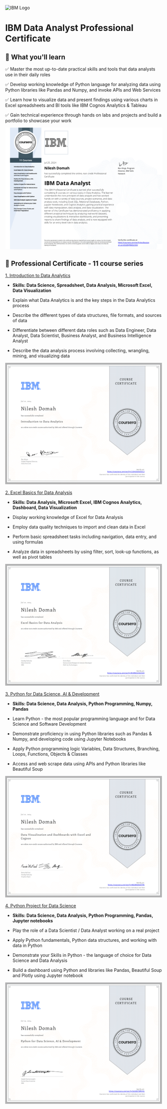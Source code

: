 ![IBM Logo](https://github.com/ndomah/IBM-Data-Analyst-Professional-Certificate/blob/main/IBM%20Logo.png)
# IBM Data Analyst Professional Certificate
## 🧠 What you'll learn
✅ Master the most up-to-date practical skills and tools that data analysts use in their daily roles

✅ Develop working knowledge of Python language for analyzing data using Python libraries like Pandas and Numpy, and invoke APIs and Web Services

✅ Learn how to visualize data and present findings using various charts in Excel spreadsheets and BI tools like IBM Cognos Analytics & Tableau

✅ Gain technical experience through hands on labs and projects and build a portfolio to showcase your work

![IBM Cert](https://github.com/ndomah/IBM-Data-Analyst-Professional-Certificate/blob/main/IBM%20Data%20Analyst%20Certificate.png)

## 📜 Professional Certificate - 11 course series
[1. Introduction to Data Analytics](https://github.com/ndomah/IBM-Data-Analyst-Professional-Certificate/tree/main/01.%20Introduction%20to%20Data%20Analytics)

- **Skills: Data Science, Spreadsheet, Data Analysis, Microsoft Excel, Data Visualization**
  
- Explain what Data Analytics is and the key steps in the Data Analytics process

- Describe the different types of data structures, file formats, and sources of data
  
- Differentiate between different data roles such as Data Engineer, Data Analyst, Data Scientist, Business Analyst, and Business Intelligence Analyst
  
- Describe the data analysis process involving collecting, wrangling, mining, and visualizing data

![Cert1](https://github.com/ndomah/IBM-Data-Analyst-Professional-Certificate/blob/main/01.%20Introduction%20to%20Data%20Analytics/Introduction%20to%20Data%20Analytics%20Certificate-1.png)

[2. Excel Basics for Data Analysis](https://github.com/ndomah/IBM-Data-Analyst-Professional-Certificate/tree/main/02.%20Excel%20Basics%20for%20Data%20Analysis)

- **Skills: Data Analysis, Microsoft Excel, IBM Cognos Analytics, Dashboard, Data Visualization**

- Display working knowledge of Excel for Data Analysis

- Employ data quality techniques to import and clean data in Excel

- Perform basic spreadsheet tasks including navigation, data entry, and using formulas

- Analyze data in spreadsheets by using filter, sort, look-up functions, as well as pivot tables

![Cert2](https://github.com/ndomah/IBM-Data-Analyst-Professional-Certificate/blob/main/02.%20Excel%20Basics%20for%20Data%20Analysis/Excel%20Basics%20for%20Data%20Analysis%20Certificate-1.png)

[3. Python for Data Science, AI & Development](https://github.com/ndomah/IBM-Data-Analyst-Professional-Certificate/tree/main/03.%20Data%20Visualization%20and%20Dashboards%20with%20Excel%20and%20Cognos)

- **Skills: Data Science, Data Analysis, Python Programming, Numpy, Pandas**

- Learn Python - the most popular programming language and for Data Science and Software Development

- Demonstrate proficiency in using Python libraries such as Pandas & Numpy, and developing code using Jupyter Notebooks

- Apply Python programming logic Variables, Data Structures, Branching, Loops, Functions, Objects & Classes

- Access and web scrape data using APIs and Python libraries like Beautiful Soup

![Cert3](https://github.com/ndomah/IBM-Data-Analyst-Professional-Certificate/blob/main/03.%20Data%20Visualization%20and%20Dashboards%20with%20Excel%20and%20Cognos/Data%20Visualization%20and%20Dashboards%20with%20Excel%20and%20Cognos%20Certificate-1.png)

[4. Python Project for Data Science](https://github.com/ndomah/IBM-Data-Analyst-Professional-Certificate/tree/main/04.%20Python%20for%20Data%20Science%2C%20AI%20%26%20Development)

- **Skills: Data Science, Data Analysis, Python Programming, Pandas, Jupyter notebooks**

- Play the role of a Data Scientist / Data Analyst working on a real project

- Apply Python fundamentals, Python data structures, and working with data in Python

- Demonstrate your Skills in Python - the language of choice for Data Science and Data Analysis

- Build a dashboard using Python and libraries like Pandas, Beautiful Soup and Plotly using Jupyter notebook

![Cert4](https://github.com/ndomah/IBM-Data-Analyst-Professional-Certificate/blob/main/04.%20Python%20for%20Data%20Science%2C%20AI%20%26%20Development/Python%20for%20Data%20Science%2C%20AI%20%26%20Development%20Certificate-1.png)

